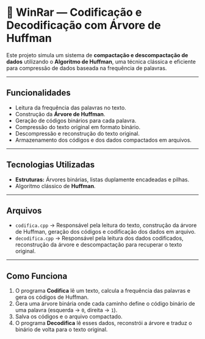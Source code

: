 # 🌳 WinRar — Codificação e Decodificação com Árvore de Huffman

Este projeto simula um sistema de **compactação e descompactação de dados** utilizando o **Algoritmo de Huffman**, uma técnica clássica e eficiente para compressão de dados baseada na frequência de palavras.

---

## Funcionalidades

- Leitura da frequência das palavras no texto.
- Construção da **Árvore de Huffman**.
- Geração de códigos binários para cada palavra.
- Compressão do texto original em formato binário.
- Descompressão e reconstrução do texto original.
- Armazenamento dos códigos e dos dados compactados em arquivos.

---

## Tecnologias Utilizadas

- **Estruturas:** Árvores binárias, listas duplamente encadeadas e pilhas.
- Algoritmo clássico de **Huffman**.

---

## Arquivos

- `codifica.cpp` → Responsável pela leitura do texto, construção da árvore de Huffman, geração dos códigos e codificação dos dados em arquivo.
- `decodifica.cpp` → Responsável pela leitura dos dados codificados, reconstrução da árvore e descompactação para recuperar o texto original.

---

## Como Funciona

1. O programa **Codifica** lê um texto, calcula a frequência das palavras e gera os códigos de Huffman.
2. Gera uma árvore binária onde cada caminho define o código binário de uma palavra (esquerda → `0`, direita → `1`).
3. Salva os códigos e o arquivo compactado.
4. O programa **Decodifica** lê esses dados, reconstrói a árvore e traduz o binário de volta para o texto original.
